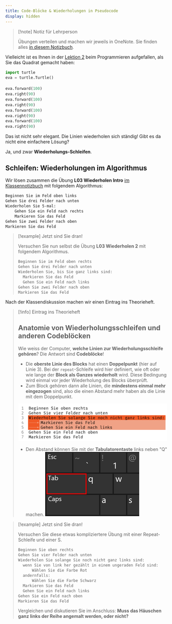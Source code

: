 ```yaml
---
title: Code-Blöcke & Wiederholungen in Pseudocode
display: hidden
---
```


> [!note] Notiz für Lehrperson
> 
> Übungen verteilen und machen wir jeweils in OneNote. Sie finden alles [in diesem Notizbuch](https://kswe-my.sharepoint.com/:o:/g/personal/cha_kswe_ch/EoV9M1uM6bdBuBRAetwQGdgB4LmAyYwvPxW6xpmzYIY3SQ?e=V2Q19j).

Vielleicht ist es Ihnen in der [Lektion 2](turtleintro) beim Programmieren aufgefallen, als Sie das Quadrat gemacht haben:

```python
import turtle
eva = turtle.Turtle()

eva.forward(100)
eva.right(90)
eva.forward(100)
eva.right(90)
eva.forward(100)
eva.right(90)
eva.forward(100)
eva.right(90)
```

Das ist nicht sehr elegant. Die Linien wiederholen sich ständig! Gibt es da nicht eine einfachere Lösung?

Ja, und zwar **Wiederholungs-Schleifen**.

## Schleifen: Wiederholungen im Algorithmus

Wir lösen zusammen die Übung **L03 Wiederholen Intro** [im Klassennotizbuch](https://kswe-my.sharepoint.com/:o:/g/personal/cha_kswe_ch/EoV9M1uM6bdBuBRAetwQGdgB4LmAyYwvPxW6xpmzYIY3SQ?e=V2Q19j) mit folgendem Algorithmus:

```
Beginnen Sie im Feld oben links
Gehen Sie drei Felder nach unten
Wiederholen Sie 5-mal:
	Gehen Sie ein Feld nach rechts
	Markieren Sie das Feld
Gehen Sie zwei Felder nach oben
Markieren Sie das Feld
```

> [!example] Jetzt sind Sie dran!
> 
> Versuchen Sie nun selbst die Übung **L03 Wiederholen 2** mit folgendem Algorithmus.
> ```
> Beginnen Sie im Feld oben rechts
> Gehen Sie drei Felder nach unten
> Wiederholen Sie, bis Sie ganz links sind:
> 	Markieren Sie das Feld
> 	Gehen Sie ein Feld nach links
> Gehen Sie zwei Felder nach oben
> Markieren Sie das Feld
> ```

Nach der Klassendiskussion machen wir einen Eintrag ins Theorieheft.

> [!info] Eintrag ins Theorieheft
> 
> ## Anatomie von Wiederholungsschleifen und anderen Codeblöcken
> 
> Wie weiss der Computer, **welche Linien zur Wiederholungsschleife gehören**? Die Antwort sind **Codeblöcke**!
>  
> - Die **oberste Linie des Blocks** hat einen **Doppelpunkt** (hier auf Linie 3). Bei der `repeat`-Schleife wird hier definiert, wie oft oder wie lange der **Block als Ganzes wiederholt** wird. Diese Bedingung wird einmal vor jeder Wiederholung des Blocks überprüft.
> - Zum Block gehören dann alle Linien, die **mindestens einmal mehr eingezogen** sind, also die einen Abstand mehr haben als die Linie mit dem Doppelpunkt. 
> 
> ![Pasted image 20230821153731](./attachments/Pasted-image-20230821153731.png)
> - Den Abstand können Sie mit der **Tabulatorentaste** links neben "Q" machen.
> 	![Pasted image 20230821211004](./attachments/Pasted-image-20230821211004.png)

> [!example] Jetzt sind Sie dran!
> 
> Versuchen Sie diese etwas kompliziertere  Übung mit einer Repeat-Schleife und einer S.
> ```
> Beginnen Sie oben rechts
> Gehen Sie vier Felder nach unten
> Wiederholen Sie solange Sie noch nicht ganz links sind:
> 	wenn Sie von link her gezählt in einem ungeraden Feld sind:
> 		Wählen Sie die Farbe Rot
> 	andernfalls:
> 		Wählen Sie die Farbe Schwarz
> 	Markieren Sie das Feld
> 	Gehen Sie ein Feld nach links
> Gehen Sie ein Feld nach oben
> Markieren Sie das Feld
> ```
> Vergleichen und diskutieren Sie im Anschluss: **Muss das  Häuschen ganz links der Reihe angemalt werden, oder nicht?** 

